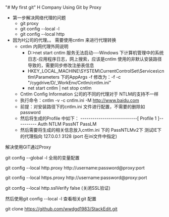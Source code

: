 "# My first git" 
H Company Using Git by Proxy 

- 第一步解决网络代理的问题 
  - git proxy
  - git config --local -l 
  - git config --local http
- 因为H公司的代理。。 需要使用cntlm 来进行代理转换
  - cntlm 内网代理外网说明
    - D:\>net start cntlm
      服务无法启动---Windows 下计算机管理中的系统日志-应用程序日志，网上搜索，应该是cntlm 使用的非默认安装路径导致的，需要同步修改注册表信息
    - HKEY_LOCAL_MACHINE\SYSTEM\CurrentControlSet\Services\cntlm\Parameters 下的AppArgs -f 修改为：-f -c "/cygdrive/D/_WorkEnv/Cntlm/cntlm.ini"
    - net start cntlm | net stop cntlm 
  - Cntlm Config Information
    公司的不同的代理对于 NTLM的支持不一样
  - 执行命令：cntlm -v -c cntlm.ini -M http://www.baidu.com
  - 前提：对安装路径下的cntlm.ini 文件进行配置，不需要的删除如password 
  - 然后将生成的Profile 中如下：
    ----------------------------[ Profile  1 ]---------- 
    Auth    NTLM 
    PassNT
    PassLM 
  - 然后需要将生成的相关信息放入cntlm.ini 下的 PassNTLMv2下
    测试IE下的代理指向 127.0.0.1 3128 (port 在ini文件中指定)

解决使用GIT通过Proxy

git config --global -l 全局的变量配置

git config --local http.proxy http://username:password@proxy:port

git config --local https.proxy  http://username:password@proxy:port

git config --local http.sslVerify false (关闭SSL验证)

然后使用git config --local -l 查看相关git 配置 

git clone https://github.com/wwdgd1983/StackEdit.git
